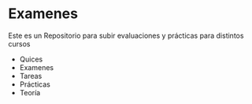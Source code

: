 # Examenes 
Este es un Repositorio para subir evaluaciones y prácticas para distintos cursos
* Quices
* Examenes
* Tareas
* Prácticas
* Teoría
